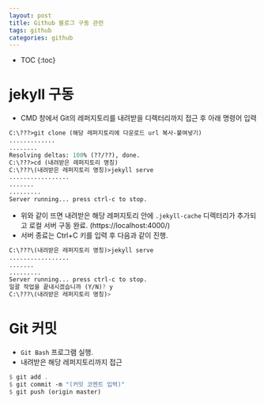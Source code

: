 ```yaml
---
layout: post
title: Github 블로그 구동 관련
tags: github
categories: github
---
```

* TOC
{:toc}

# jekyll 구동

- CMD 창에서 Git의 레퍼지토리를 내려받을 디렉터리까지 접근 후 아래 명령어 입력
```scheme
C:\???>git clone (해당 레퍼지토리에 다운로드 url 복사-붙여넣기)
.............
........
Resolving deltas: 100% (??/??), done.
C:\???>cd (내려받은 레퍼지토리 명칭)
C:\???\(내려받은 레퍼지토리 명칭)>jekyll serve
.................
.......
.........
Server running... press ctrl-c to stop.
```

- 위와 같이 뜨면 내려받은 해당 레퍼지토리 안에 `.jekyll-cache` 디렉터리가 추가되고 로컬 서버 구동 완료. (https://localhost:4000/)
- 서버 종료는 Ctrl+C 키를 입력 후 다음과 같이 진행.
```scheme
C:\???\(내려받은 레퍼지토리 명칭)>jekyll serve
.................
.......
.........
Server running... press ctrl-c to stop.
일괄 작업을 끝내시겠습니까 (Y/N)? y
C:\???\(내려받은 레퍼지토리 명칭)>
```

# Git 커밋

- `Git Bash` 프로그램 실행.
- 내려받은 해당 레퍼지토리까지 접근
```scheme
$ git add .
$ git commit -m "(커밋 코멘트 입력)"
$ git push (origin master)
```
